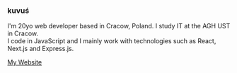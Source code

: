 ### kuvuś

I'm 20yo web developer based in Cracow, Poland. I study IT at the AGH UST in Cracow.  
I code in JavaScript and I mainly work with technologies such as React, Next.js and Express.js.  

[My Website](https://kuvus.pl/)  
